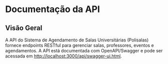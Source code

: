 # Documentação da API

## Visão Geral

A API do Sistema de Agendamento de Salas Universitárias (Polisalas) fornece endpoints RESTful para gerenciar salas, professores, eventos e agendamentos. A API está documentada com OpenAPI/Swagger e pode ser acessada em <a href="http://localhost:3000/api/swagger-ui.html" target="_BLANK">http://localhost:3000/api/swagger-ui.html</a>.